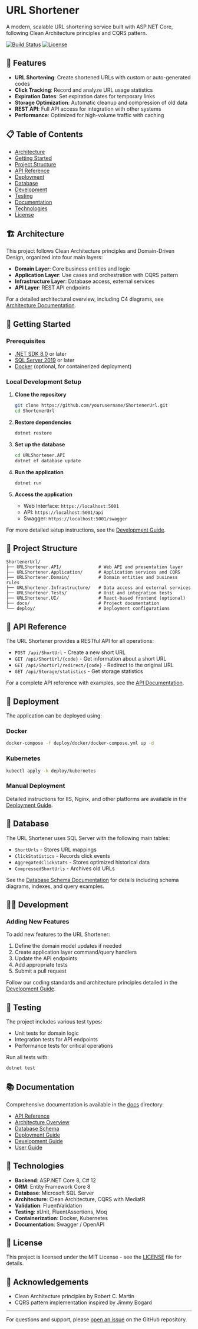 # URL Shortener

A modern, scalable URL shortening service built with ASP.NET Core, following Clean Architecture principles and CQRS pattern.

[![Build Status](https://img.shields.io/github/workflow/status/yourusername/ShortenerUrl/CI)](https://github.com/yourusername/ShortenerUrl/actions)
[![License](https://img.shields.io/github/license/yourusername/ShortenerUrl)](LICENSE)

## 🚀 Features

- **URL Shortening**: Create shortened URLs with custom or auto-generated codes
- **Click Tracking**: Record and analyze URL usage statistics
- **Expiration Dates**: Set expiration dates for temporary links
- **Storage Optimization**: Automatic cleanup and compression of old data
- **REST API**: Full API access for integration with other systems
- **Performance**: Optimized for high-volume traffic with caching

## 📋 Table of Contents

- [Architecture](#architecture)
- [Getting Started](#getting-started)
- [Project Structure](#project-structure)
- [API Reference](#api-reference)
- [Deployment](#deployment)
- [Database](#database)
- [Development](#development)
- [Testing](#testing)
- [Documentation](#documentation)
- [Technologies](#technologies)
- [License](#license)

## 🏗️ Architecture

This project follows Clean Architecture principles and Domain-Driven Design, organized into four main layers:

- **Domain Layer**: Core business entities and logic
- **Application Layer**: Use cases and orchestration with CQRS pattern
- **Infrastructure Layer**: Database access, external services
- **API Layer**: REST API endpoints

For a detailed architectural overview, including C4 diagrams, see [Architecture Documentation](docs/c4-architecture.md).

## 🚦 Getting Started

### Prerequisites

- [.NET SDK 8.0](https://dotnet.microsoft.com/download) or later
- [SQL Server 2019](https://www.microsoft.com/en-us/sql-server/sql-server-downloads) or later
- [Docker](https://www.docker.com/products/docker-desktop) (optional, for containerized deployment)

### Local Development Setup

1. **Clone the repository**
   ```bash
   git clone https://github.com/yourusername/ShortenerUrl.git
   cd ShortenerUrl
   ```

2. **Restore dependencies**
   ```bash
   dotnet restore
   ```

3. **Set up the database**
   ```bash
   cd URLShortener.API
   dotnet ef database update
   ```

4. **Run the application**
   ```bash
   dotnet run
   ```

5. **Access the application**
   - Web Interface: `https://localhost:5001`
   - API: `https://localhost:5001/api`
   - Swagger: `https://localhost:5001/swagger`

For more detailed setup instructions, see the [Development Guide](docs/development-guide.md).

## 📁 Project Structure

```
ShortenerUrl/
├── URLShortener.API/              # Web API and presentation layer
├── URLShortener.Application/      # Application services and CQRS
├── URLShortener.Domain/           # Domain entities and business rules
├── URLShortener.Infrastructure/   # Data access and external services
├── URLShortener.Tests/            # Unit and integration tests
├── URLShortener.UI/               # React-based frontend (optional)
├── docs/                          # Project documentation
└── deploy/                        # Deployment configurations
```

## 🔌 API Reference

The URL Shortener provides a RESTful API for all operations:

- `POST /api/ShortUrl` - Create a new short URL
- `GET /api/ShortUrl/{code}` - Get information about a short URL
- `GET /api/ShortUrl/redirect/{code}` - Redirect to the original URL
- `GET /api/Storage/statistics` - Get storage statistics

For a complete API reference with examples, see the [API Documentation](docs/api-reference.md).

## 🚢 Deployment

The application can be deployed using:

### Docker

```bash
docker-compose -f deploy/docker/docker-compose.yml up -d
```

### Kubernetes

```bash
kubectl apply -k deploy/kubernetes
```

### Manual Deployment

Detailed instructions for IIS, Nginx, and other platforms are available in the [Deployment Guide](docs/deployment-guide.md).

## 💾 Database

The URL Shortener uses SQL Server with the following main tables:

- `ShortUrls` - Stores URL mappings
- `ClickStatistics` - Records click events
- `AggregatedClickStats` - Stores optimized historical data
- `CompressedShortUrls` - Archives old URLs

See the [Database Schema Documentation](docs/database-schema.md) for details including schema diagrams, indexes, and query examples.

## 👨‍💻 Development

### Adding New Features

To add new features to the URL Shortener:

1. Define the domain model updates if needed
2. Create application layer command/query handlers
3. Update the API endpoints
4. Add appropriate tests
5. Submit a pull request

Follow our coding standards and architecture principles detailed in the [Development Guide](docs/development-guide.md).

## 🧪 Testing

The project includes various test types:

- Unit tests for domain logic
- Integration tests for API endpoints
- Performance tests for critical operations

Run all tests with:

```bash
dotnet test
```

## 📚 Documentation

Comprehensive documentation is available in the [docs](docs/) directory:

- [API Reference](docs/api-reference.md)
- [Architecture Overview](docs/c4-architecture.md)
- [Database Schema](docs/database-schema.md)
- [Deployment Guide](docs/deployment-guide.md)
- [Development Guide](docs/development-guide.md)
- [User Guide](docs/user-guide.md)

## 🔧 Technologies

- **Backend**: ASP.NET Core 8, C# 12
- **ORM**: Entity Framework Core 8
- **Database**: Microsoft SQL Server
- **Architecture**: Clean Architecture, CQRS with MediatR
- **Validation**: FluentValidation
- **Testing**: xUnit, FluentAssertions, Moq
- **Containerization**: Docker, Kubernetes
- **Documentation**: Swagger / OpenAPI

## 📄 License

This project is licensed under the MIT License - see the [LICENSE](LICENSE) file for details.

## 🙏 Acknowledgements

- Clean Architecture principles by Robert C. Martin
- CQRS pattern implementation inspired by Jimmy Bogard

---

For questions and support, please [open an issue](https://github.com/yourusername/ShortenerUrl/issues) on the GitHub repository.